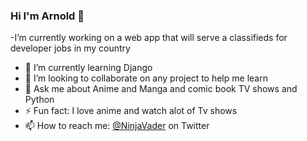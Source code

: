 ### Hi I'm Arnold 👋



-I’m currently working on a web app that will serve a classifieds for developer jobs in my country
- 🌱 I’m currently learning Django 
- 👯 I’m looking to collaborate on any project to help me learn
- 💬 Ask me about Anime and Manga and comic book TV shows and Python
- ⚡ Fun fact: I love anime and watch alot of Tv shows
- 📫 How to reach me: [@NinjaVader](https://www.twitter.com/NinjaVader) on Twitter 



<!--
**darkarnold/darkarnold** is a ✨ _special_ ✨ repository because its `README.md` (this file) appears on your GitHub profile.

Here are some ideas to get you started:

- 🔭 I’m currently working on 
- 🌱 I’m currently learning Django 
- 👯 I’m looking to 
- 🤔 I’m looking for help with ...
- 💬 Ask me about 
- 📫 How to reach me:
- 😄 Pronouns: ...
- ⚡ Fun fact: 

-->
